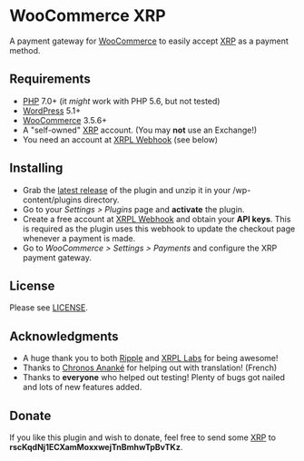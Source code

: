 # WooCommerce XRP

A payment gateway for [WooCommerce](https://woocommerce.com/) to easily accept [XRP](https://ripple.com/xrp) as a payment method.

## Requirements

* [PHP](https://php.net) 7.0+ (it *might* work with PHP 5.6, but not tested)
* [WordPress](https://wordpress.org/) 5.1+
* [WooCommerce](https://woocommerce.com/) 3.5.6+
* A "self-owned" [XRP](https://ripple.com/xrp) account. (You may **not** use an Exchange!)
* You need an account at [XRPL Webhook](https://webhook.xrpayments.co) (see below)

## Installing

* Grab the [latest release](https://github.com/empatogen/woocommerce-xrp/archive/v1.0.2.zip) of the plugin and unzip it in your /wp-content/plugins directory.
* Go to your _Settings > Plugins_ page and **activate** the plugin.
* Create a free account at [XRPL Webhook](https://webhook.xrpayments.co) and obtain your **API keys**. This is required as the plugin uses this webhook to update the checkout page whenever a payment is made.
* Go to _WooCommerce > Settings > Payments_ and configure the XRP payment gateway.


## License

Please see [LICENSE](https://github.com/empatogen/woocommerce-xrp/blob/master/LICENSE).

## Acknowledgments

* A huge thank you to both [Ripple](https://ripple.com/) and [XRPL Labs](https://xrpl-labs.com/) for being awesome!
* Thanks to [Chronos Ananké](https://twitter.com/AnankeChronos) for helping out with translation! (French)
* Thanks to **everyone** who helped out testing! Plenty of bugs got nailed and lots of new features added.

## Donate

If you like this plugin and wish to donate, feel free to send some [XRP](https://ripple.com/xrp) to **rscKqdNj1ECXamMoxxwejTnBmhwTpBvTKz**.
